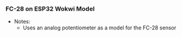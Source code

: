 ### FC-28 on ESP32 Wokwi Model

- Notes:
  - Uses an analog potentiometer as a model for the FC-28 sensor
